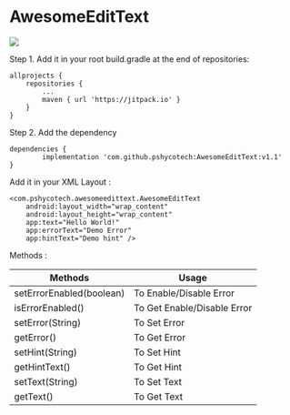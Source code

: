 # AwesomeEditText

[![](https://jitpack.io/v/pshycotech/AwesomeEditText.svg)](https://jitpack.io/#pshycotech/AwesomeEditText)

Step 1. Add it in your root build.gradle at the end of repositories:

	allprojects {
		repositories {
			...
			maven { url 'https://jitpack.io' }
		}
	}
  
Step 2. Add the dependency

	dependencies {
	        implementation 'com.github.pshycotech:AwesomeEditText:v1.1'
	}

Add it in your XML Layout : 

    <com.pshycotech.awesomeedittext.AwesomeEditText
        android:layout_width="wrap_content"
        android:layout_height="wrap_content"
        app:text="Hello World!"
        app:errorText="Demo Error"
        app:hintText="Demo hint" />

Methods :


| Methods       | Usage         |
| ------------- | ------------- |
| setErrorEnabled(boolean)  | To Enable/Disable Error  |
| isErrorEnabled()  | To Get Enable/Disable Error  |
| setError(String) | To Set Error |
| getError() | To Get Error |
| setHint(String) | To Set Hint |
| getHintText() | To Get Hint |
| setText(String) | To Set Text |
| getText() | To Get Text |
